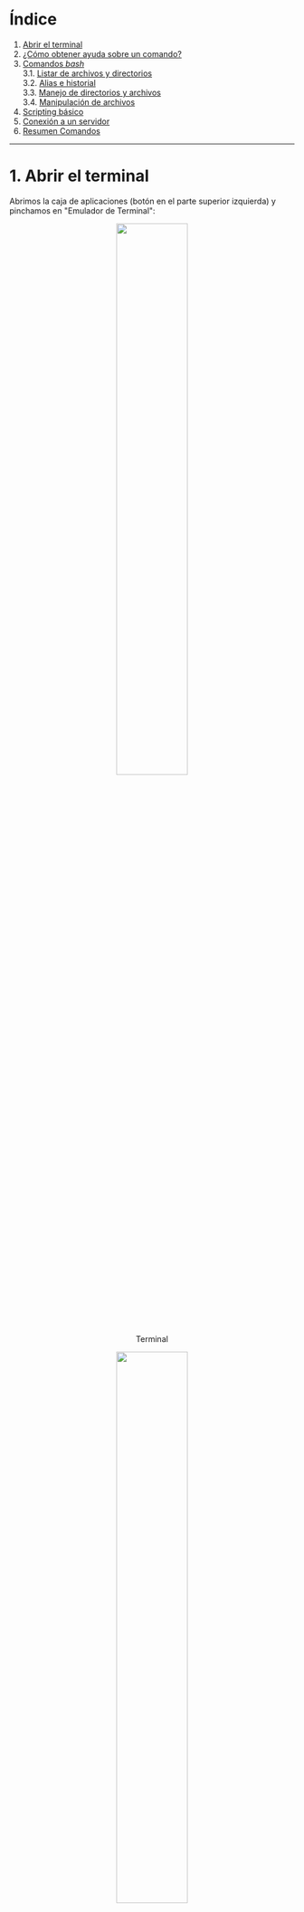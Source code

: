 # Índice <a name="indice"></a>

1. [Abrir el terminal](#terminal)
2. [¿Cómo obtener ayuda sobre un comando?](#ayuda)  
3. [Comandos _bash_](#comandos)  
	3.1. [Listar de archivos y directorios](#archivos)  
	3.2. [Alias e historial](#alias)  
	3.3. [Manejo de directorios y archivos](#directorios)  
	3.4. [Manipulación de archivos](#ficheros)  
4. [Scripting básico](#scripts)
5. [Conexión a un servidor](#server)
6. [Resumen Comandos](#resumen)
<!--7. [Tarea](#tarea) -->

<!--
Cosas pendientes que sería interesante ver
wget / curl
scp
ftp/sftp
-->

***

# 1. Abrir el terminal <a name="terminal"></a> 

Abrimos la caja de aplicaciones (botón en el parte superior izquierda) y pinchamos en "Emulador de Terminal":  
<p align="center" width="100%">
	<img width="50%" src="./images/desktop.png">
</p>

<p align="center">Terminal</p>
<p align="center" width="100%">
	<img width="50%" src="./images/terminal.png">
</p>

# 2. ¿Cómo obtener ayuda sobre un comando?  <a name="ayuda"></a>  

> Ir al [Índice](#indice)

Para obtener ayuda sobre el uso de cualquier comando de _bash_ (_shell_ más habitual en GNU/Linux) podemos recurrir al [manual oficial de _bash_](https://www.gnu.org/software/bash/manual/bash.html), pero también podemos obtener ayuda directamente en el terminal usando el siguiente comando:  

```bash
# Quiero saber qué opciones tiene el comando "ls"
man ls
```

<p align="center" width="100%">
	<img width="50%" src="./images/man_ls.png">
</p>


También podemos probar lo siguiente:
```bash
ls --help
```

> [!NOTE]  
> Algunos comandos en lugar de _--help_ usan sólo _-h_.  

Si usamos el segundo comando nos muestra en el terminal (salida estándar o _stdout_) todo el texto de la ayuda completo y tendremos que ir subiendo para buscar la información que buscamos. Sin embargo, con _mam ls_ la ayuda se muestra poco a poco de modo que pulsado las flechas del teclado (o también la barra espaciadora) podremos ir avanzando en el texto de la ayuda. Para salir debemos pulsar "q" o _ctrl+c_ (cancelar un proceso). 

Otra opción sería usar el comando _whatis_ que nos devuelve una muy breve reseña de en qué consiste el comando:

```bash
whatis ls
# Salida: ls (1) - list directory contents
```

Una herramienta muy útil online es [explainshell.com](https://explainshell.com/) donde podemos poner el comando completo que no entendemos (con sus parámetros/opciones) y nos explicada cada parte de éste de una manera bastante visual:  

<p align="center" width="100%">
	<img width="100%" src="./images/explainshell.png">
</p>

Finalmente, todo buen "Bioinformático" copia y pega el comando (o el mensaje de error de algún comando) en _google_ para encontrar la solución navegando por las distintas páginas. Pero más recientemente, las herramientas de inteligencia artificial (ChatGPT, Gemini, Copilot, etc.) nos permiten obtener la misma ayuda sin necesidad de navegar por varias páginas hasta encontrar la solución (pero hay que tener unos conocimientos mínimos para entender si lo que nos está diciendo es correcto o no).  

<p align="center" width="100%">
	<img width="75%" src="./images/gemini.png">
</p>

# 3. Comandos _bash_ <a name="comandos"><a/>  

[Índice](#indice)

La mayoría de las distribuciones de GNU/Linux utilizan _bash_ como _shell_ pero existen muchas otras como _tsch_, _zsh_, _sh_, _ksh_, etc. En Mac, desde que utilizan sus propios procesadores (M1, M2, etc.) utilizan por defecto _zsh_, que se puede cambiar por _bash_, aunque la mayoría de los comandos son iguales en todas las _shell_. 


## 3.1. Listar de archivos y carpetas <a name="archivos"><a/>  

> Ir al [Índice](#indice)

### _ls_ (_list_)

Este comando permite ver/listar los archivos/ficheros y las carpetas/directorios que hay en la ubicación actual:  

```bash
ls
```
<p align="center" width="100%">
	<img width="75%" src="./images/ls.png">
</p>

En la mayoría de las _shells_ actualmente los archivos y directorias se colorean de manera diferente (también los enlaces simbólicos o accessos directos, ver más abajo para saber qué son).  

Pero si no es así y queremos ver los archivos y carpetas coloreados diferencialmente debemos usar la siguiente opción:  

```bash
ls --color=auto

# En Mac sería: ls -G
```

Si queremos obtener más información de los archivos y directorios podemos utilizar la opción _-l_ que además nos proporciona un formato tipo tabla más fácil de visualizar:  

```bash
ls -l
```
<p align="center" width="100%">
	<img width="75%" src="./images/ls2.png">
</p>


El espacio que ocupan los archivos por defecto se nos indica en bytes, pero si queremos que se indique de una manera más comprensible podemos añadir la opción _-h_:

```bash
ls -l -h 

# También podemos juntar las opciones

ls -lh
```
<p align="center" width="100%">
	<img width="75%" src="./images/ls3.png">
</p>

Si queremos ordenar los archivos por su fecha de modificación (más reciente a más antiguo) podemos utilizar la opción _-t_:

```bash
ls -lht
```

<p align="center" width="100%">
	<img width="75%" src="./images/ls4.png">
</p>

Si queremos que el orden sea el inverso (más antiguo a más reciente) añadimos la opción _-r_:

```bash
ls -lhtr
```

<p align="center" width="100%">
	<img width="75%" src="./images/ls5.png">
</p>

Lo que nos muestra el comando _ls_ con las opciones que hemos visto hasta ahora son solo los archivos y directorios visibles, sin embargo, hay muchos otros archivos o directorios ocultos, cuyo nombre empieza por "." que generalmente no vemos, y que conviene no tocar si no tenemos mucha experiencia con GNU/Linux. Para ver los archivos y directorios ocultos usaremos la opción _-a_:

```bash
ls -lha
```

<p align="center" width="100%">
	<img width="75%" src="./images/ls6.png">
</p>

<a name="dir_especiales"><a/>
Aquí quiero que veamos dos directorios especiales que existen dentro de todos los directorios:

- Directorio ".": hace referencia al propio directorio en el que nos encontramos.  
- Directorio "..": hace referencia al directorio superior (_parent_) que nos permitirá cambiar a este.  

La utilidad de estos dos directorios especiales los veremos en el siguiente apartado.  

Otro archivo oculto interesante es _.profile_ o _.bashrc_ donde, cuando tiene más experiencia, puedes incluir instrucciones que se ejecutarán al arrastar el terminal.  

> Si queremos crear un fichero oculto por la razón que sea, simplemente tenemos que cambiarle el nombre para que empiece por ".".  

## 3.2 Alias e historial <a name="alias"><a/>  

> Ir al [Índice](#indice)

En el caso del comando _ls_, que es un comando muy utilizado, si queremos usar varias de las opciones que hemos visto, puede ser un poco tedioso escribirlo todas las veces (_ls -lh --color=auto_). Afortunadamente, en casi todos los sistemas basado en Linux tenemos la opción de pulsar la flecha hacia arriba para ver los comandos que hemos escrito anteriormente (con posibilidad de editarlos si había algún error). Esto es lo que se conoce como historial, que también podemos verlo escribiendo _history_. 

```bash
history
```

<p align="center" width="100%">
	<img width="50%" src="./images/history.png">
</p>

Podemos copiar comandos del historial para volver a usarlos. 

> [!IMPORTANT]
> Para copiar y pegar en el terminal no se usa _**ctrl+c**_ y _**ctrl+v**_ (principalmente porque _**ctrl+c**_ está reservado para cancelar algún comando en ejecución). Podemos usar el botón derecho del ratón y darle a copiar/pegar en el menú que aparece o podemos usar _**ctrl+shift+c**_ para copiar y _**ctrl+shift+v**_ para pegar (si lo que copiamos y pegamos tienes varias líneas aparecerá una ventana que nos preguntará si estamos seguros).  

Además del historial, podemos crear un _alias_ (es como una especie de acceso directo o atajo). Tendremos que decidir un nombre para nuestro comando abreviado (por ejemplo, yo voy a usar la letra "l":

```bash
alias l='ls -lh --color=auto'
```

> [!IMPORTANT]
> Hay que tener cuidado al elegir el nombre de los alias para evitar usar algún termino que ya exista para otro comando.  

De este modo cada vez que yo ejecute _l_ en realidad estaré ejecutando _ls -lh --color=auto_. Sin embargo, cuando cerremos el terminal y lo volvamos a abrir el alias habrá desaparecido. Para hacerlo permanente habrá que meter esta instrucción en el fichero _.bashrc_ (en otras _shells_ este fichero puede llamarse de manera diferente: _.tcshrc_, _.zhrc_, etc.). Estos ficheros se denominan _ficheros de iniciación_ y contienen instrucciones esenciales para el funcinamiento de la _shell_ como la localización de los comandos, librerías y binarios que estamos ejecutando. Estos ficheros son leidos cuando iniciamos una sesión en el terminal.  

Para añadir una insctrucción en _.bashrc_ vamos a utilizar un editor de texto que viene integrado en el terminal: _nano_.  

```bash
nano .bashrc
```
<p align="center" width="100%">
	<img width="75%" src="./images/nano1.png">
</p>

Este fichero contiene muchas instrucciones que no vamos a tocar. Simplemente iremos al final del fichero, usando las fechas del teclado, y añadiremos al final el alias que queremos usar:  

<p align="center" width="100%">
	<img width="75%" src="./images/nano2.png">
</p>

Para salir/guardar los cambios pulsamos _**ctrl+x**_, nos preguntará si queremos guardar los cambios, pulsaremos "y" y luego nos pedirá confirmar el nombre del fichero pulsando "enter".  

Entonces habremos salido del editor, pero aún no se habrán actualizado los cambios que hemos introducido en el fichero. Para actualizarlo podemos hacer un _source .bashrc_, que básicamente lee el fichero y ejecuta los comando que hay en él o bien cerramos el terminal y lo volvemos a abrir, ya que estos ficheros se leen/ejecutan al arrascar el terminal. Ahora ya tenemos el alias disponible y no tendremos que volver a escribir todo el comando de nuevo. Obviamente podemos tener todos los alias que queramos, por ejemplo, otro alias interesante sería _alias ll='ls -lhtra --color=auto'_ que nos permite ver todos los ficheros, incluidos los ocultos ordenados por fecha de manera inversa. Esto es útil para ver los ficheros/directorios nuevos que se hayan creado como parte de un programa/comando que estemos ejecutando.  

## 3.3. Manejo de directorios y archivos <a name="directorios"><a/>  

> Ir al [Índice](#indice)

Antes de empezar a aprender los comandos necesarios para movernos y manejar directorios es necesario que conozcamos la estructura de directorios de Linux. 

Los sistemas GNU/Linux tienen un patrón bastante estricto y específico al respecto de la organización jerárquica de los directorios, definido por _Filesystem Hierarquy Standard_ (_FHS_), para evitar problemas de compatibilidad entre distribuciones y conseguir un sistema operativo sólido.  

La base de esta jerarquía es el directorio raíz (_root_), que se representa con el signo «/», y contiene al resto de directorios/archivos. 

<p align="center" width="100%">
	<img width="100%" src="./images/tree.jpg">
</p>

Dentro del directorio raíz («/») encontramos varios directorios que posee funciones específicas para el sistema operativo. Los principales se describen en la siguiente tabla:


| Directorio  | Descripción                                                                                                                         |
|-------------|-------------------------------------------------------------------------------------------------------------------------------------|
| /bin        | aplicaciones binarias importantes                                                                                                   |
| /boot       | Ficheros de configuración del arranque, núcleos y otros ficheros necesarios para el arranque (boot) del equipo.                     |
| /dev        | los ficheros de dispositivo                                                                                                         |
| /etc        | ficheros de configuración, scripts de arranque, etc.                                                                                |
| /home       | directorios personales (home) para los diferentes usuarios.                                                                         |
| /lib        | librerías del sistema (libraries)                                                                                                   |
| /media      | particiones montadas (cargadas) automáticamente en el disco duro y medios (media) extraíbles como CDs, cámaras digitales, etc.      |
| /mnt        | sistemas de archivos montados manualmente en el disco duro.                                                                         |
| /opt        | proporciona una ubicación donde instalar aplicaciones opcionales (de terceros)                                                      |
| /proc       | directorio dinámico especial que mantiene información sobre el estado del sistema, incluyendo los procesos actualmente en ejecución |
| /root       | directorio personal del usuario root (superusuario); también llamado "barra-root".                                                  |
| /sbin       | binarios importantes del sistema                                                                                                    |
| /sys        | archivos del sistema (system)                                                                                                       |
| /tmp        | temporary files                                                                                                                     |
| /usr        | aplicaciones y archivos a los que puede acceder la mayoría de los usuarios                                                          |
| /var        | archivos variables como archivos de registros y bases de datos                                                                      |  

Para más detalles ver: [Linux Fundation](https://www.linuxfoundation.org/blog/blog/classic-sysadmin-the-linux-filesystem-explained), [Ayuda Linux](https://ayudalinux.com/estructura-sistema-archivos/) y [Ayuda Ubuntu](https://help.ubuntu.com/kubuntu/desktopguide/es/directories-file-systems.html).  

En este punto no es muy importante conocer los detalles de cada uno de estos directorios, ya que para hacer modificaciones en estos se requieren conocimientos más avanzados. 

El único directorio en el que nosotros vamos a trabajar en _home_, que contiene los archivos/directorios de cada uno de los usuarios (un mismo equipo con Linux puede tener más de un usuario definido, igual que en otros sistemas operativos). Cuando arrancamos el terminal o el visor de archivos generalmente nos llevará a la carpeta de nuestro usuario dentro de la carpeta _home_, por ejemplo, _/home/usuario/_. Para saber el directorio en el que nos encontramos podemos utilizar el comando _pwd_:

```bash
pwd

# Salida: /home/usuario
```

### Moverse entre directorios

Para cambiar de directorio utilizaremos el comando _cd_ (_change directory_). Por ejemplo, si queremos acceder a la carpeta _Descargas_ dentro de nuestra carpeta de usuario podemos escribir:

```bash
cd Descargas
```

Tras ello podemos comprobar con _pwd_ que ahora estamos en la carpeta _/home/usuario/Descargas/_.  

¿Qué ocurre si en lugar de _Descargas_ nos equivocamos y escribimos el nombre mal por error?  

```bash
cd descargas

# Salida: bash: cd: descargas: No existe el archivo o el directorio
```
> [!IMPORTANT]
> Efectivamente, Linux distingue entre mayúsculas y minúsculas, y por lo tanto, la carpeta _descargas_ no existe, y así nos lo indica el comando cuando lo ejecutamos.  

Para evitar este tipo de errores al escribir podemos hacer uso del tabulador (tecla TAB). Simplemente escribiendo las primeras letras del nombre de un archivo o directorio el terminal completará el nombre si sólo hay una opción, si hubiera más, pulsando TAB dos veces, te mostrará los nombre disponibles en el directorio actual. En el segundo caso podemos añadir alguna letra más del nombre y pulsar TAB para que se complete el nombre. Esto se conoce como _autocompletado_, y es muy útil para evitar errores.  

Bien, ahora que estamos en _/home/usuario/Descargas/_, ¿cómo vuelvo hacia atrás, a la carpeta anterior?  
Para ello usaremos uno de los 2 directorios especiales que hay dentro de cada directorio que vimos antes (ver [aquí](#dir_especiales)). En este caso usaremos el directorio ".." que hace referencia al directorio superior (_parent_), el que esta justo encima en la jerarquía:

```bash
cd ..
```

Ahora, si usamos _pwd_, podremos comprobar que hemos vuelto a _/home/usuario/_, y por lo tanto, hemos salido de la carpeta _Descargas_. 

Si queremos movernes varios niveles al mismo tiempo podemos encaderar la ruta a la que queremos entrar, Por ejemplo:

```bash
cd snap/firefox/common/
```

Y para ir hacia atrás varios directorios basta con encaderar ".." así:

```bash
cd ../../..
```

De este modo hemos ido 3 directorios hacia abajo en el jerarquía, hasta llegar a _/home/usuario/snap/firefox/common/_ y luego hemos subido 3 directorio para volver a _/home/usuario/_. 

Si ejecutamos el comando _cd_ sin ningún argumento (en este caso una ruta de un directorio) nos llegará a la carpeta _/home/usuario/_, que generalmente se refiero como _home_. También es posible hacer lo mismo con el caracter especial «~» (virgulilla, alt+4):

```bash
cd ~

# o podríamos usar este comodín en una ruta de directorios si no estamos en home

cd ~/snap/firefox/common/

# Esto es lo mismo que 
cd /home/usuario/snap/firefox/common/

# ~ = /home/usuario/

```

La otra carpeta especial que vimos anteriormente (".") hace referencia al directorio en el que estamos, es como decirle a la _shell_ que estamos aquí. Por lo tanto, podemos especificar un poco más al cambiar de directorio, borrar un directorio o un fichero, etc., añadiendo este punto en las instrucciones:

```bash
# Ejemplos- 
cd ./bia
rm -r ./bia
rm ./mi_fichero.txt
```
Esto no parece muy útil ahora mismo (a la par que inecesario), pero lo será necesario más adelante.

Por otro lado, si en lugar de movernos con _cd_, lo único que queremos es ver que hay en una carpeta podemos usar el comando _ls_ con la ruta que queremos explorar:

```bash
ls -lh snap/firefox/
# o
ls -lh ./snap/firefox/
# o
ls -lh ~/snap/firefox/
# o
ls -lh /home/usuario/snap/firefox/

# Todas son equivalentes
```
De esta manera veremos el contenido de la carpeta sin movernos de donde estamos.  

### Crear y borrar archivos y carpetas

Ahora vamos a crear un directorio con el comando _mkdir_ (_make directory_):

```bash
# vamos a home
cd
#
mkdir bia
```

Para eliminarlo usaremos el comando _rmdir_ (_remove directory_):
```bash
rmdir bia
```

> [!NOTE]
> _rmdir_ sólo sirve para eliminar directorios que estén vacíos.  

Vamos ahora a crear el directorio de nuevo, nos meteremos en este, y vamos a crear un fichero en su interior con el comando _touch_ (crea un fichero vacío con el nombre especificado) y un subdirectorio:

```bash
mkdir bia
cd bia
touch mi_fichero.txt
mkdir sub_bia
cd ..
```
> [!NOTE]
> Es recomendable no usar espacios, tildes o caracteres especiales (¿?!$.., salvo "-" o "\_") en los nombres de archivos o directorios en Linux. 

Si ahora intentamos borrar el directorio con _rmdir_ nos a dará el siguiente error:

`rmdir: fallo al borrar 'bia': El directorio no está vacío`

Podemos entrar en el directorio _bia_ y borrar el archivo _mi_fichero.txt_ con el comando _rm_ (_remove_) y el subdirectorio _sub_bia_ con _rmdir_ (que está vacío)...

```bash
cd bia
rm mi_fichero.txt
rmdir sub_bia
cd ..
```

O, podemos hacer uso de la _-r_ del comando _rm_ que elimina el contenido de un directorio de manera recursiva, es decir, entra en el directorio y todos los subdirectorio y elimina todas los archivos y directorios que encuentre.  

```bash
rm -r bia
```

> [!WARNING]
> Lo que se borra en el terminal (a través de la _shell_) se elimina definitivamente, no va a ninguna papelera de reciclaje de la que podemos recuperar lo archivos o directorios. Por lo tanto, hay que estar muy seguro cuando se borra algo. Para evitar errores podemos usar la opción _-i_ de _rm_ para que nos pregunte antes de borrar si estamos seguros (_rm -i mi_fichero.txt_). Podríamos incluir un alias en _.bashrc_ como ya hicimos antes para que siempre nos pregunta y evitar problemas (_alias rm='rm -i'_).  


### Mover/renombrar y copiar archivos y directorios

Antes de empezar necesitamos crear algunos archivos y directorios:

```bash
cd
mkdir bia
cd bia
mkdir sub_bia
mkdir sub_bia_2
touch mi_fichero.txt
touch ./sub_bia_2/mi_fichero_2.txt
cd ~/bia
```

Podemos usar el comando _tree_ para ver la estructura del directorio que hemos creado:
```bash
tree .

# Salida:
# .
#├── mi_fichero.txt
#├── sub_bia
#└── sub_bia_2
#    └── mi_fichero_2.txt
```

Ahora vamos a hacer algunos movimientos. 

Vamos a mover _mi_fichero.txt_ a la carpeta _sub_bia_. Para ello usaremos el comando _mv_ (_move_):
```bash
mv mi_fichero.txt sub_bia

# mv ./mi_fichero.txt ./sub_bia
# También podemos añadir una barra (slash) al final de sub_bia para especificar que es un directorio
# mv ./mi_fichero.txt ./sub_bia/

tree .
# .
# ├── sub_bia
# │   └── mi_fichero.txt
# └── sub_bia_2
#     └── mi_fichero_2.txt
```

Para mover directorios se hace exáctamente igual. Vamos a mover _sub_bia_ dentro de _sub_bia_2_:

```bash
mv sub_bia sub_bia_2
# mv ./sub_bia ./sub_bia_2
# mv ./sub_bia/ ./sub_bia_2/
tree .
# .
# └── sub_bia_2
#     ├── mi_fichero_2.txt
#     └── sub_bia
#         └── mi_fichero.txt
```

Básicamente el comando _mv_ toma 2 argumentos (o más, ver más abajo); lo que queremos mover y dónde queremos moverlo.  

¿Cómo muevo la carpeta _sub_bia_ fuera de _sub_bia_2_ donde estaba antes? Hay varias opciones:

```bash
# Escribiendo las rutas completas (o rutas absolutas)
mv /home/usuario/bia/sub_bia_2/sub_bia/ /home/usuario/bia/

# Usando la carpeta especial "." (desde /home/usuario/bia/, es decir, le decimos que mueva la carpeta a "aquí")
mv sub_bia_2/sub_bia .
# mv ./sub_bia_2/sub_bia .
# mv ./sub_bia_2/sub_bia/ .

# Usando la carpeta especial ".." (desde /home/usuario/bia/sub_bia_2/, es decir, le decimos que mueva la carpeta a la carpeta superior o parent)
cd sub_bia_2
mv sub_bia ..
# mv ./sub_bia ..
# mv ./sub_bia/ ..
```
Con ficheros, en lugar de directorios el comando _mv_ funciona exáctamente igual. También podemos mover más de una cosa a la vez. Para ello, le vamos a indicar varias cosas que queremos mover y por último el destino. Es decir, en este caso, el comando tomará más argumentos, siendo el último el destino. Vamos a mover los ficheros _mi_fichero.txt_ (dentro de _sub_bia_) y _mi_fichero_2.txt_ (dentro de _sub_bia_2_) a la carpeta superior (_bia_):

```bash
cd /home/usuario/bia
mv sub_bia/mi_fichero.txt sub_bia_2/mi_fichero_2.txt .
# mv /home/usuario/bia/sub_bia/mi_fichero.txt /home/usuario/bia/sub_bia_2/mi_fichero_2.txt /home/usuario/bia
tree .
#.
#├── mi_fichero_2.txt
#├── mi_fichero.txt
#├── sub_bia
#└── sub_bia_2
```

¿Cómo cambiamos el nombre a un archivo/directorio? 

Usando el comando _mv_, pero en lugar de ponerle un destino distinto al actual le indicamos el nuevo nombre que queremos darle. Obviamente este nuevo nombre debe ser único, que no exista un archivo o directorio con ese nombre, porque en el caso de existir lo que estamos haciendo en mover el archivo/directorio o en el peor de los casos estaremos sobre-escribiendo un archivo que ya existe. Vamos a renombrar _mi_fichero.txt_ a _mi_archivo.txt_:

```bash
mv mi_fichero.txt mi_archivo.txt
tree .
#.
#├── mi_fichero_2.txt
#├── mi_archivo.txt
#├── sub_bia
#└── sub_bia_2
```

Ahora vamos a renombrar el directorio _sub_bia_:

```bash
mv sub_bia sub_bia_1
tree .
#.
#├── mi_fichero_2.txt
#├── mi_archivo.txt
#├── sub_bia_1
#└── sub_bia_2
```

Las operaciones de renombrado y movimiento se pueden combinar, es decir, podemos mover y renombrar un fichero/directorio a la vez:

```bash
mv mi_fichero_2.txt ./sub_bia_2/mi_archivo_2.txt

tree .
#.
#├── mi_archivo.txt
#├── sub_bia_1
#└── sub_bia_2
#    └── mi_archivo_2.txt
```

Tomamos _mi_fichero_2.txt_ y le damos un nuevo destino en _sub_bia_2_ con un nuevo nombre _mi_archivo_2.txt_.  

Para copiar archivos o carpetas usaremos el comando _cp_ (_copy_) de manera muy similar a cómo hemos usado el comando _mv_. En general a _cp_ debemos pasarle 2 argumentos, aquello que queremos copias (archivos or directorios) y dónde queremos copiarlos.  

Por ejemplo, vamos a copiar el fichero _mi_archivo.txt_ al interior de la carpeta _sub_bia_1_:

```bash
cp mi_archivo.txt sub_bia_1

tree .
#.
#├── mi_archivo.txt
#├── sub_bia_1
#    └── mi_archivo.txt
#└── sub_bia_2
#    └── mi_archivo_2.txt
```

¿Cómo hago una copia del fichero _mi_archivo.txt_ en el mismo directorio? Obviamente no podrá llamarse igual, porque entonces no estaremos haciendo una copia. Entonces, en lugar de darle un destino como segundo argumento, tendremos que darle un nuevo nombre (que no ha de existir en el directorio):

```bash
cp mi_archivo.txt mi_archivo_3.txt

tree .
#.
#├── mi_archivo_3.txt
#├── mi_archivo.txt
#├── sub_bia_1
#    └── mi_archivo.txt
#└── sub_bia_2
#    └── mi_archivo_2.txt
```

¿Cómo copiamos directorios? Usamos la misma estrategia, pero debemos añadir al comando _cp_ la opción _-r_ (_recursive_), que copiará el directorio y todo su contenido:

```bash
cp -r sub_bia_1 sub_bia_2

tree .
#.
#├── mi_archivo_3.txt
#├── mi_archivo.txt
#├── sub_bia_1
#│    └── mi_archivo.txt
#└── sub_bia_2
#    ├── mi_archivo_2.txt
#    └── sub_bia_1
#        └── mi_archivo.txt
```

Con el comando _cp_ podemos copiar y renombrar al mismo tiempo, parecido a como hicimos con _mv_, además del destino en el que queremos copiar el archivo/directorio, debemos incluir el nuevo nombre:

```bash
cp -r sub_bia_1 sub_bia_2/sub_bia_3

tree .
#.
#├── mi_archivo_3.txt
#├── mi_archivo.txt
#├── sub_bia_1
#│    └── mi_archivo.txt
#└── sub_bia_2
#    ├── mi_archivo_2.txt
#    └── sub_bia_1
#        └── mi_archivo.txt
#    └── sub_bia_3
#        └── mi_archivo.txt
```

Como en _mv_ podemos procesar, en el caso de _cp_ copiar, varios archivos/directorios al mismo tiempo, incluyendo siempre el destino como último argumento del comando:


```bash
cp mi_archivo.txt mi_archivo_3.txt sub_bia_2

tree .
#.
#├── mi_archivo_3.txt
#├── mi_archivo.txt
#├── sub_bia_1
#│    └── mi_archivo.txt
#└── sub_bia_2
#    ├── mi_archivo_2.txt
#    ├── mi_archivo_3.txt
#    ├── mi_archivo.txt
#    └── sub_bia_1
#        └── mi_archivo.txt
#    └── sub_bia_3
#        └── mi_archivo.txt
```

### Wildcards

Si quisieramos mover o copiar muchos archivos/directorios ponerlos todos como argumentos puede ser bastante tedioso. Imaginad que queremos mover 20 archivos, tendríamos que poner 20 argumentos en el comando y luego el destino. Para hacer esto más sencillo tenemos lo que se conoce como _wildcards_, que podríamos traducir como comodines. Vamos a ver los 2 más importantes: «\*» y «?» (para más info ver [aquí](https://rsg-ecuador.github.io/unix.bioinfo.rsgecuador/content/Curso_basico/03_Manejo_terminal/5_wildcards.html)). 

El comodín «?» sirve para sustituir un único caracter por cualquier cosa. Por ejemplo, si quieramos mover los archivos _mi_archivo_2.txt_ y _mi_archivo_3.txt_ dentro de la carpeta _sub_bia_2_ lo podríamos hacer así:

```bash
cd sub_bia_2
mv mi_archivo_?.txt sub_bia_1
cd ..

tree .
#.
#├── mi_archivo_3.txt
#├── mi_archivo.txt
#├── sub_bia_1
#│    └── mi_archivo.txt
#└── sub_bia_2
#    ├── mi_archivo.txt
#    ├── sub_bia_1
#    │    ├── mi_archivo_2.txt
#    │    ├── mi_archivo_3.txt
#    │    └── mi_archivo.txt
#    └── sub_bia_3
#        └── mi_archivo.txt
```

En este ejemplo, los nombres sólo se diferencia en un caracter, podemos añadir tantos «?» como sean necesario (ex: _mi_archivo??.txt_ permitiría copiar todos los fichero tipo _mi_archivo_01.txt_, _mi_archivo_02.txt_, _mi_archivo_xx.txt_, etc., siempre son 2 caracteres en la zona de los 2 comodines).  


El segundo comodín, «\*», permite sustituir cualquier caracter y cualquier número de caracteres, lo que lo hace más potente que el primero. Vamos a crear una nueva carpeta y vamos a copiar todos los archivos acabados en _.txt_ de la carpeta _sub_bia_2/sub_bia_1_:

```bash
mkdir sub_bia_4
cp ./sub_bia_2/sub_bia_1/*.txt sub_bia_4

tree .

#.
#├── mi_archivo_3.txt
#├── mi_archivo.txt
#├── sub_bia_1
#│    └── mi_archivo.txt
#├── sub_bia_2
#│    ├── mi_archivo.txt
#│    ├── sub_bia_1
#│    │    ├── mi_archivo_2.txt
#│    │    ├── mi_archivo_3.txt
#│    │    └── mi_archivo.txt
#│    └── sub_bia_3
#│        └── mi_archivo.txt
#└── sub_bia_4
#    ├── mi_archivo_2.txt
#    ├── mi_archivo_3.txt
#    └── mi_archivo.txt
```

También podemos usar los comodines (_wildcards_) para eliminar varios archivos/directorios al mismo tiempo:

```bash
rm ./sub_bia_4/*.txt

tree .

#.
#├── mi_archivo_3.txt
#├── mi_archivo.txt
#├── sub_bia_1
#│    └── mi_archivo.txt
#├── sub_bia_2
#│    ├── mi_archivo.txt
#│    ├── sub_bia_1
#│    │    ├── mi_archivo_2.txt
#│    │    ├── mi_archivo_3.txt
#│    │    └── mi_archivo.txt
#│    └── sub_bia_3
#│        └── mi_archivo.txt
#└── sub_bia_4
```

### Enlaces simbólicos (_symbolic links_)

Si trabajamos con archivos de secuenciación masiva, a veces, lo archivos son muy grandes (≥1Gb), y dado que contienen los datos fundamentales de nuestro experimento, es mejor no manipularlos directamente, ni trabajar en el directorio en el que los tenemos, para evitar borrados accidentales. Obviamente podríamos crear una copia de los archivos, pero eso podría suponer problemas de almacenamiento en el disco duro, que podría llenarse e impedir realizar cualquier análisis for falta de espacio. Para solucionar esto (y otros problemas similares en otras áreas) existe lo que se conoce como **Enlaces simbólicos**. Son similares a los _accesos directos_ en otros sistemas operativos como Windows. Básicamente crearemos un enlace, no una copia, del archivo en otro lugar para poder trabajar con lo archivos. Si accidentalmente barrásemos este enlace simbólico, no pasaría nada, porque el archivo original estaría protegido en otro lugar. Para crear los enlaces simbólicos usaremos el comando _ls_. Vamos crear algunos directorios y archivos para el ejemplo:

```bash
cd
mkdir datos
cd datos
touch secuencias_super_importantes.fastq
cd ..
```

Ahora tenemos nuestros datos, que hemos obtenido con esfuerzo y probablemente con un coste elevado, y no queremos perderlos. Para trabajar con los datos haremos un enlace simbólico al archivo en otro directorio separado:

```bash
cd
mkdir analisis_datos
cd analisis_datos
ln -s /home/usuario/datos/secuencias_super_importantes.fastq .
```
<p align="center" width="100%">
	<img width="100%" src="./images/link.png">
</p>

Como vemos los enlaces simbólicos se representa con un color diferente (_ls -lh --color=auto_) y nos indica dónde está el fichero original.

Hemos usado la opción _-s_ que significa _soft_, que es el tipo más habitual y para este curso no vamos a necesitar de otros tipos. Si queréis conocer más sobre los enlaces simbólicos podéis leerlo [aquí](https://rm-rf.es/diferencias-entre-soft-symbolic-y-hard-links/). 

También podemos ver que hemos puesto la ruta absoluta (desde la raiz «/»), que es lo más recomendable, aunque en Linux se podrían usar rutas relativas a nuestra posición actual (usando «..») y añadiendo la opción _-r_. Además, podemos nombrar nuestro enlace de una manera diferente al archivo original, dándole un nuevo nombre en el destino:

```bash
ln -sr ../datos/secuencias_super_importantes.fastq ./secuencias.fastq

tree .
#.
#├── secuencias.fastq -> ../datos/secuencias_super_importantes.fastq
#└── secuencias_super_importantes.fastq -> /home/usuario/datos/secuencias_super_importantes.fastq
```

Ahora podemos trabajar con los enlaces simbólicos como si fueran los archivos originales, sin miedo a perder la información, pues si los borramos, solo borramos el enlace, y además no ocupan casi nada en el disco duro, por lo que estamos ahorrando mucho espacio.  

> [!WARNING]
> En Mac, que es Linux, no existe la opción _«-r»_ por lo que hay que utilizar siempre rutas absolutas.  


## 3.4. Manipulación de archivos <a name="ficheros"><a/>  

> Ir al [Índice](#indice)

Lo primero que debemos saber es que hay 2 grandes tipos de archivos que nos conciernen en este punto: 

- **Texto plano**: el contenido del archivo es directemente legible por un humano. Un ejemplo de este tipo de archivos sería los de tipo _txt_, _csv_, _tsv_ y muchos otros que se usan en secuenciación masiva para almacenar las secuencias (_fasta_, _fastq_, _sam_, _vcf_, etc.), que los veremos más adelante.  
- **Binarios**: el contenido del archivo sólo es entendible por un humano si se usa un programa especial para abrirlo. Un ejemplo sería un archivo de Microsotf Word (_docx_), cuyo contenido sólo es legible si usamos un editor de texto, ya sea el propio Microsoft Word u otro compatible (ex_ LibreOffice). También son parcialmente binarios los archivos _pdf_, _png_, _jpeg_, etc. Si trataramos de ver el contenido de estos ficheros con un editor de texto plano sólo veríamos una sucesión de caracteres ininteligibles para nosotros/as, pero perfectamente entendibles por un ordenador.  

Otra cosa importante que mencionar es que las extensiones de los archivos (_.txt_, _.pdf_) sólo sirven para que el sistem operativo sepa con qué programa específico debe abrirlos.  

La mayoría de los archivos que vamos a manejar serán de tipo _texto plano_ y a veces estarán comprimidos para ocupar menos espacio (lo que los convierte en binarios).  

Ya hemos visto antes cómo crear un archivo vacío con el comando _touch_, pero hay otra formas de crear archivos, principalmente redirigiendo la salida estándar (_stdout_) de algún comando.  

Cuando ejecutamos un comando en el terminal, si este genera algún tipo de salida, se muestra en la pantalla del terminal, siendo esta la salida estándar por defecto. Utilizando el operados «>» podemos redirigir lo que se muestra por pantalla a un archivo. Para este ejemplo usaremos el comando _echo_ que muestra por pantalla el texto que le demos (también puede mostrar el contenido de una variable):

```bash
cd
cd bia
echo "Esto es una prueba" > nuevo_archivo.txt
```

Ahora podemos comprobar con _ls_ o _tree_ que hemos creado un nuevo archivo. En este caso, a diferencia de los anteriores en los que usamos el comando _touch_ para crearlos, el nuevo archivo no está vacío, lo que podemos comprobar por el espacio que ocupa:

<p align="center" width="100%">
	<img width="50%" src="./images/echo.png">
</p>

Si quisiéramos añadir algún texto a nuestro archivo de manera rápida podríamos usar también el comando _echo_, pero ahora, en lugar de usar al operador «>», que crearía un nuevo archivo sobre-escribiendo el que ya existe si usamos el mismo nombre, usaremos el operador «>>» que añade el nuevo contenido al archivo existente (si usamos este operador con el nombre de un fichero que no existe, se crear también y se añade el contenido):

```bash
echo "Voy a añadir nueva información" >> nueva_archivo.txt
```

Otra forma de crear, o editar, un archivo desde el terminal es usando diversos editores de texto plano que vienen ya pre-instalador en la _shell_. Los más habituales son _vim_, más antiguo y difícil de manejar pues debes conocer los atajos de teclado para operar, y _nano_ que es más intuitivo. Vamos a ver y editar nuestro archivo con _nano_:

```bash
nano nuevo_archivo.txt

# Añadimos o modificamos lo que queremos
# Para guardar pulsamos ctrl+o
# Para salir pulsamos ctrl+x
```

<p align="center" width="100%">
	<img width="75%" src="./images/nano3.png">
</p>


Como vemos en la parte inferior del editor tenemos una chuleta con los comandos que podemos usar, como guardar, cerrar, cortar y pegar, etc. La tecla _ctrl_ está simbolizada como «^» para ahorrar espacio. 


En lugar de editar un archivo que ya existe podemos crear uno nuevo escribiendo el nombre de un nuevo archivos que no exista:

```bash
nano nuevo_archivo_2.txt
```

Sin embargo, generalmente los archivos que vamos a manejar no son tan simples, por lo que para aprender los comandos más habituales para ver el contenido y analizar el contenido de un fichero de texto plano vamos a utilizar el archivo «countries.csv» (modificado de [aquí](https://simplemaps.com/data/countries)) y que tenéis disponible en la carpeta _/home/usuario/Documentos/_. Para no borrar accidentalmente el archivo vamos a hacernos una copia en una nueva carpeta:

```bash
cd
mkdir countries
cp /home/usuario/Documentos/countries.tsv countries
cd countries


# Alternativamente se puede descargar así
# gdown 13_db20_7_0mrrkg46xmK57SHsx73BP9i
```

Vamos a echar un vistazo al contenido del archivo con el comando _less_, que no muestra el contenido en trozos del tamaño de la ventana del terminal, que podremos ir moviendo con las fechas o con la barra de espacio. 

```bash
less countries
```

Quizás cuesta un poco, pero se puede intuir que estamos ante una tabla, lo que ya se podía intuir por su extensión _tsv_ (_tab separated values_, valores separados por tabuladores). Existe otro tipo de tablas en formato texto plano que sería el _csv_ (_comma separated values_, valores separados por comas), siendo ambos formatos importables en Microsoft Excel (o LibreOffice).  

En la visualización en el terminal a veces las columnas están un poco desfasadas dependiendo el tamaño del texto de cada "celda", por lo que no siempre es fácil verlo. En cualquier caso, estamos ante una tabla de paises con varios datos de cada uno de ellos (moneda usado, población, etc.). En la siguiente tabla podemos ver algo mejor las primers líneas del archivo.  

| country       | currency             | population | density | area     | gdp      | language   | driving_side | continent     | un_member | religion     |
|---------------|----------------------|------------|---------|----------|----------|------------|--------------|---------------|-----------|--------------|
| China         | Chinese Yuan         | 1413142846 | 147.2   |  9596960 | 17963170 | Chinese    | right        | Asia          |    TRUE   | No Religion  |
| India         | Indian Rupee         | 1399179585 | 425.6   |  3287263 |  3465541 | Hindi      | left         | Asia          |    TRUE   | Hinduism     |
| United States | United States Dollar |  339665118 | 34.5    |  9833517 | 25744100 | English    | right        | North America |    TRUE   | Christianity |
| Indonesia     | Rupiah               |  279476346 | 146.7   |  1904569 |  1319100 | Indonesian | left         | Asia          |    TRUE   | Islam        |
| Pakistan      | Pakistani Rupee      |  247653551 | 311.1   |   796095 |   326796 | Urdu       | left         | Asia          |    TRUE   | Islam        |
| Nigeria       | Naira                |  230842743 | 249.9   |   923768 |    15414 | English    | right        | Africa        |    TRUE   | Christianity |
| Brazil        | Brazilian Real       |  218689757 |    25.7 |  8515770 |  1920095 | Portuguese | right        | South America |    TRUE   | Christianity |
| Bangladesh    | Bangladeshi Taka     |  167184465 |  1126.1 |   148460 |   432677 | Bengali    | left         | Asia          |    TRUE   | Islam        |
| Russia        | Russian Ruble        |  141698923 |     8.3 | 17098242 |  2240422 | Russian    | right        | Europe        |    TRUE   | Christianity |

Para salir de la visualización del archivo que estamos haciendo con _less_ debemos pulsar la tecla «q» (_quit_) o _ctrl+c_ (_cancel_). 


Si sólo queremos echar un vistazo al inicio del archivo podemos usara el comando _head_, que por defecto nos muestra las primeras 10 líneas, pero que podemos modificar usando la opción _-n_ para mostrar las primeras n líneas que necesitemos:

```bash
head -n 5 countries.tsv

# country	currency	population	density	area	gdp	language	driving_side	continent	un_member	religion
# China	Chinese Yuan	1413142846	147.2	9596960	17963170	Chinese	right	Asia	TRUE	No Religion
# India	Indian Rupee	1399179585	425.6	3287263	3465541	Hindi	left	Asia	TRUE	Hinduism
# United States	United States Dollar	339665118	34.5	9833517	25744100	English	right	North America	TRUE	Christianity
# Indonesia	Rupiah	279476346	146.7	1904569	1319100	Indonesian	left	Asia	TRUE	Islam
```

_tail_ funciona igual que _head_, pero nos mostrará las n últimas líneas (por defecto 10):

```bash
tail -n 5 countries.tsv

# South Georgia and the South Sandwich Islands	Pound Sterling					English	left	Seven seas (open ocean)	FALSE	
# Heard Island and McDonald Islands				412			left	Seven seas (open ocean)	FALSE	
# Bouvet Island				49			right	Antarctica	FALSE	
# Antarctica				14200000				Antarctica	FALSE	No Religion
#
```

Como vemos, sólo nos muestra 4 líneas con contenido porque hay una última línea en blanco al final del archivo.


Podríamos combinar estos comandos, y otros, usando lo que se conoce como _pipes_, o tuberías, que básicamente permiten pasar la salida de un comando al siguiente. Por ejemplo, imaginamos que queremos copiar la información de India, que está en la tercera línea del fichero. Obviamente podríamos abrirlo con _nano_ y copiar la tercera línea, pero no siempre vamos a poder hacer esto por el tamaño de los archivos, que podrían llegar a no abrirse con _nano_ (o _vim_) o tardarían demasiado. Para hacerlo rápido podemos tomar las 3 primeras líneas con _head_ y luego pasar esas líneas a _tail_ y pedirle que nos devuelva sólo la última. Esto se ejecutaría así:

```bash
head -n 3 countries.tsv | tail -n 1

# India	Indian Rupee	1399179585	425.6	3287263	3465541	Hindi	left	Asia	TRUE	Hinduism
```

Hemos utilizado el operador «|» (_pipe_) para separar los comandos que se escribe pulsando alt+1. Veremos más adelante que podemos combinar muchos comandos usando _pipes_.  

Si quisiéramos guardar el resultado del comando anterior en un archivo se podrían añadir al final el operador «>» y darle el nombre que queramos al nuevo archivo:

```bash
head -n 3 countries.tsv | tail -n 1 > india.txt
```

En este caso no obtenemos ningún resultado por pantalla, ya que hemos redirigido la salida estándar (la pantalla del terminal) a un archivo («>») creando un nuevo archivo con la información. 

Supongamos ahora que queremos ver la información del medio de la tabla, por ejemplo Senegal. Podemos usar _less_ e ir buscando línea a línea hasta encontrar lo que buscamos o podemos usar un comando para hacerlo más rápido. En este caso vamos a utilizar el comando _grep_ que nos permite buscar texto (con o sin comodines, _wildcards_) en el contenido de un archivo. La sintaxis es sencilla, le decimos qué queremos buscar y dónde:

```bash
grep senegal countries.tsv
```

Nada, no nos devuelve nada. ¿Por qué? 

> [!IMPORTANT]
> Por que en Linux "senegal" no es lo mismo que "Senegal", es decir, Linux diferencia mayúsculas de minúsculas (en Windows y Mac esto no es así). 

Entonces podemos repetir la búsqueda con "Senegal" o bien, si no sabemos cómo está escrito en la tabla, podemos usar la opción «-i» de _grep_ que lo hace insensible a las mayúsculas/minúsculas:

```bash
grep -i senegal countries.tsv

# Senegal	West African Cfa Franc	18384660	93.5	196722	27775	French	right	Africa	TRUE	Islam
```

Ahora sí obtenemos el resultado deseado. 

Vale, pero y si no tenemos muy claro como se escribe el nombre de un país. Por ejemplo, en español Zimbabue se escribe así, pero y en inglés o en Shona (el idioma oficial de este país)... Probablemente no sea muy diferente, así que podemos hacer búsquedas con textos parciales, por ejemplo, solo "zi":

```bash
grep -i zi countries.tsv

#Brazil	Brazilian Real	218689757	25.7	8515770	1920095	Portuguese	right	South America	TRUE	Christianity
#Zimbabwe	Zimbabwean ZiG	15418674	39.5	390757	26418	English	left	Africa	TRUE	Christianity
```
Vemos que ha encontrado "zi" en 2 líneas de la tabla: Bra**zi**l y **Zi**mbabwe. 

Supongamos ahora que nos interesa saber qué paises se llaman "United lo que sea". Pero no tengo muy claro si "united" lleva una o 2 "t". Podríamos hacer la siguiente búsqueda:

```bash
grep -i unit* countries.tsv

```

Como vemos en la tabla de debajo con los resultados de la búsqueda anterior, tenemos algunos resultados de paises que su nombre no empieza por "united", si no que _grep_ ha encontrado el patrón _unit*_ en otras partes, mayoritariamente en la moneda usada por el país:

| United States                        | United States Dollar        | 339665118 | 34.5  | 9833517 | 25744100 | English    | right | North America           |  TRUE | Christianity |
|--------------------------------------|-----------------------------|----------:|-------|--------:|---------:|------------|-------|-------------------------|:-----:|--------------|
| United Kingdom                       | British Pound               |  68138484 | 279.7 |  243610 |  3089072 | English    | left  | Europe                  | FALSE | Christianity |
| Ecuador                              | United States Dollar        |  17483326 | 61.7  |  283561 |   115049 | Spanish    | right | South America           |  TRUE | Christianity |
| Tunisia                              | Tunisian Dinar              |  11976182 | 73.2  |  163610 |    46181 | Arabic     | right | Africa                  |  TRUE | Islam        |
| United Arab Emirates                 | United Arab Emirates Dirham |   9973449 | 119.3 |   83600 |   507063 | Arabic     | right | Asia                    |  TRUE | Islam        |
| El Salvador                          | United States Dollar        |   6602370 | 313.8 |   21041 |    32488 | Spanish    | right | North America           |  TRUE | Christianity |
| Panama                               | United States Dollar        |   4404108 | 58.4  |   75420 |    76522 | Spanish    | right | North America           |  TRUE | Christianity |
| Puerto Rico                          | United States Dollar        |   3057311 | 335.8 |    9104 |   113434 | Spanish    | right | North America           | FALSE | Christianity |
| Timor-Leste                          | United States Dollar        |   1476042 | 99.2  |   14874 |     3204 | Portuguese | left  | Asia                    |  TRUE | Christianity |
| Guam                                 | United States Dollar        |    169330 | 311.3 |     544 |          | English    | right | Oceania                 | FALSE | Christianity |
| United States Virgin Islands         | United States Dollar        |    104917 | 54.9  |    1910 |          | English    | left  | North America           | FALSE | Christianity |
| Federated States of Micronesia       | United States Dollar        |    100319 | 142.9 |     702 |      427 | English    | right | Oceania                 |  TRUE | Christianity |
| Marshall Islands                     | United States Dollar        |     80966 | 447.3 |     181 |      279 | English    | right | Oceania                 |  TRUE | Christianity |
| Turks and Caicos Islands             | United States Dollar        |     59367 | 62.6  |     948 |     1138 | English    | left  | North America           | FALSE | Christianity |
| Northern Mariana Islands             | United States Dollar        |     51295 | 110.5 |     464 |          | English    | right | Oceania                 | FALSE | Christianity |
| American Samoa                       | United States Dollar        |     44620 | 199.2 |     224 |      709 | English    | right | Oceania                 | FALSE | Christianity |
| British Virgin Islands               | United States Dollar        |     39369 | 260.7 |     151 |          | English    | left  | North America           | FALSE | Christianity |
| Caribbean Netherlands                | United States Dollar        |     30397 |       |         |      725 | English    | right | North America           | FALSE | Christianity |
| Palau                                | United States Dollar        |     21779 | 47.4  |     459 |      225 | English    | right | Oceania                 |  TRUE | Christianity |
| United States Minor Outlying Islands | United States Dollar        |       300 |   6.1 | 49.26   |          | English    | right | North America           | FALSE | Christianity |
| British Indian Ocean Territory       | United States Dollar        |           |       |      60 |          | English    | right | Seven seas (open ocean) | FALSE | Islam        |
| Réunion                              | Euro                        |           |       |         |          | French     | right | Africa                  | FALSE | Christianity |

Pero eso no es lo que queríamos. ¿Cómo le decimos a _grep_ que busque en el nombre de los paises? Pues sabemos que el nombre del país es lo primero que parece en la tabla, luego, le podemos decir a _grep_ que busque al patrón justo al principio usando el operador «^» al inicio del patrón:

```bash
grep -i ^unit* countries.tsv

# United States	United States Dollar	339665118	34.5	9833517	25744100	English	right	North America	TRUE	Christianity
# United Kingdom	British Pound	68138484	279.7	243610	3089072	English	left	Europe	FALSE	Christianity
# United Arab Emirates	United Arab Emirates Dirham	9973449	119.3	83600	507063	Arabic	right	Asia	TRUE	Islam
# United States Virgin Islands	United States Dollar	104917	54.9	1910		English	left	North America	FALSE	Christianity
# United States Minor Outlying Islands	United States Dollar	300	6.1	49.26		English	right	North America	FALSE	Christianity

```

También podemos usar el operador «$» para buscar patrones que estén justo al final de cada línea. Por ejemplo, cuántos paises tienen como religión el Islam:

```bash
grep -i islam$ countries.tsv
```

¿Cuántos hay? Muchos... ¿Cómo podemo contarlos? ¿Manualmente? 

Usaremos el comando _wc_ (_word count_). Vas a ver primero cuántos paises hay en nuestra base de datos:

```bash
wc countries.tsv

# 255  3173 22161 countries.tsv
```

_wc_ no devulve, en este órden: el número de líneas, el número de palabras y el número de caracteres. 

Entonces tenemos 255 líneas en nuestra tabla, pero hay que restar 1 línea de la cabecera de la tabla, por lo tanto, tenemos 254 paises en la tabla.  

Si sólo estamos interesados en conocer el número de líneas podemos usar la opción «-l», o «-w» para las palabras o «-m» para caracteres. 

Ahora que ya sabemos contar líneas volvemos a la pregunta de cuántos paises tienen el Islam como religión principal. Vamos a pasarse a _wc_ la salida de _grep_ usando _pipes_:

```bash
grep -i islam$ countries.tsv | wc -l 

# 56
```

¿Y si queremos saber cuántos paises no cristianos hay en el mundo? Obviamente podemos contar el número de paises cristinos y luego restar ese número al número total de paises, pero también podemos hacerlo de una vez usando _grep_ y la opción «-v» que en lugar de devolver la líneas en las que encuentra el patrón (en este caso "Christianity") nos devuelve las líneas en las que no encuentra el patrón:

```bash
grep -v Christianity countries.tsv | wc -l 

# 91
```

> [!WARNING]
> A ese número hay que restarle 1, porque en la cabecera del archivo no aparece la palabra "Christianity" así que estará incluida en las que ha devuelto _grep_

Supongamos ahora que quiero guardarme la información de los paises budistas (_Buddhism_) e hinduistas (_Hinduism_) en una nueva tabla. Podríamos usar _grep_ para buscar primero un patrón y guardar en un archivo, luego buscar el otro y "añadir" el contenido:

```bash
grep Buddhism countries.tsv > subtable.tsv
grep Hinduism countries.tsv >> subtable.tsv
```

> [!NOTE]
> En el segundo _grep_ hemos usado el operador «>>» para añadir sobre un fichero que ya existe. 

Podríamos también querer tener la cabecera en esta nueva tabla, así que tendríamos que usar además _head_:

```bash
head -n 1 countries.tsv > subtable.tsv
grep Buddhism countries.tsv >> subtable.tsv
grep Hinduism countries.tsv >> subtable.tsv
```

Sin embargo, los 2 _grep_ podríamos hacerlo de una sóla vez, indicándole 2 patrones que debe buscar y usando la opción «-E»:

```bash
head -n 1 countries.tsv > subtable.tsv
grep -E "Buddhism|Hinduism" countries.tsv >> subtable.tsv
```

> [!IMPORTANT]
> En este caso los patrones se ponen entre comillas («"») para evitar que la _shell_ confunda los operadores que ponemos dentro. En este caso estamo usando el operados «|», que en este contexto significa "OR", y que podría confundirse con un _pipe_. 

Otro comando útil para ver el contenido de lo archivos es _cat_ (_concatenate_, concatenar) que muestra el contenido completo del archivo en la plantalla. Este comando, aunque sirve para ver el contenido, dado que lo muestra por completo es más útil para unir el contenido de varios archivos en uno sólo. 

Supongamos que por alguna razón tenemos dos tablas separadas (budistas y induístas) que hemos conseguido usando _grep_:

```bash
grep Buddhism countries.tsv > budistas.tsv
grep Hinduism countries.tsv > hinduistas.tsv
```

Ahora queremos unirlas. Podemos usar _cat_ para mostrar todo el contenido del primer archivo y redirigir la salida a un nuevo archivo y luego repetirlo con el segundo y añadir el contenido al nuevo archivo. O podemos darle a _cat_ los dos archivos de entrada juntos y redirigir:

```bash
cat budistas.tsv hinduistas.tsv > nueva_tabla.tsv
```

Obviamente podríamos haber metido primero la cabecera en ese nuevo archivo con _head_ como hicimos antes y luego usar _cat_ con el operador «>>» para que añada el resto de la información.  

> [!NOTE]
> Hay un versión de _cat_ que permite ver el contenido de los archivos aunque esté comprimido que se llama _zcat_ (_z_ viene de _zip_). _less_, en las últimas versiones de Linux también es capaz de mostrarte el contenido de ficheros de texto comprimidos. Si tu distribución no permite que _less_ abra los archivos comprimidos siempre podríamos usar _zcat_, que si los abre, y luego pasar la salida a _less_ con un _pipe_ (_zcat archivo.gz | less_) de este modo podemos ver el archivo poco a poco y no todo de golde.  


Vamos a ir un poco más allá. Imaginemos que queremos saber cuántos idiomas se hablan en el mundo (al menos los que tenemos registrados en nuestra base de datos). Esa información está en la columna 7 de nuestra tabla. Para "cortar" esa columna y analizar esa información podemos usar el comando _cut_:

```bash
cut -f 7 countries.tsv 

#language
#Chinese
#Hindi
#English
#Indonesian
#Urdu
#English
#Portuguese
#[..]
```

> [!NOTE]
> Por defecto _cut_ reconoce los tabuladores como separadores de campos (columnas). Si tenemos un _csv_ o un fichero o texto con espacios podemos decirle a _cut_ que use esos separadores con la opción «-d» (-d ',' para comas y -d ' ' para espacios).  

Obtenemos una lista de los idiomas registrados, pero aún no sabemos cuantos distintos hay. Tendríamos que agrupar los que son iguales y luego contar cuántos distintos hay. La mejor forma de hacer esto es ordenando alfabéticamente primero. Para ello usaremos el comando _sort_:

```bash
cut -f 7 countries.tsv | sort


#
#Albanian
#Amharic
#Arabic
#Arabic
#Arabic
#Arabic
#Arabic
#[..]
# Hay algunos espacios en blanco al principio, porque hay varios paises sin idioma registrado
```

Ahora hay que agrupar los que son iguales. Para eso usaremos el comando _uniq_ con la opción «-c», que además de agrupar, cuenta cuántas veces aparece cada término:


```bash
cut -f 7 countries.tsv | sort | uniq -c 

# 9 
#  1 Albanian
#  1 Amharic
# 23 Arabic
#  1 Armenian
#  1 Azerbaijani
#  1 Belarusian
#  1 Bengali
#  1 Bislama
#  1 Bosnian
#  1 Bulgarian
```

Obtenemos una lista con el número de paises en los que se habla cada idioma. Como vemos hay muchos idiomas que se hablan en un único país. Si quisiéramos volver a ordenar nuestra lista para ver los idiomas que se hablan en más paises podríamos volver a utilizar _sort_ (con la opción «-r» para que ordene de mayor a menor):

```bash
cut -f 7 countries.tsv | sort | uniq -c | sort -r

# 73 English
#  26 French
#  23 Arabic
#  21 Spanish
#   9 
#   8 Portuguese
#   4 German
#   4 Dutch
#   4 Chinese
```

El resultado indica que el Inglés es el idioma que se habla en más paises, seguido del Francés, el Árabe y luego el Español. 

Pero que se habla en un número alto de paises no quiere decir que lo habla mucha gente. ¿Cómo podríamos saber el número de personas que habla cada idioma? 

Podríamos usar el comando _gawk_, que en realidad es un lenguaje de programación incorporado dentro de la _shell_. Aunque esto se sale del objetivo de este curso, merece la pena que lo conozcáis porque es muy utilizado durante el análisis de datos. Este comando permite operar con las columnas de la tabla, entre otra cosas. Vamos a utilizar _gawk_ para sumar el número de hablande de un idioma. Para ello, haremos primero un _grep_ para "filtrar" el idioma y esto se los pasaremos a _gawk_ para que haga la suma:

> _gawk_ es la versión GNU de _awk_, que además lo mejora, en especial en el manejo de número.  

```bash
grep -i spanish countries.tsv | gawk -F '\t' '{s+=$3} END {print s}'
# 471.836.522

grep -i english countries.tsv | gawk  -F '\t' '{s+=$3} END {print s}'
# 992.257.518

grep -i chinese countries.tsv | gawk  -F '\t' '{s+=$3} END {print s}'
# 1.444.659.597

grep -i arabic countries.tsv | gawk  -F '\t' '{s+=$3} END {print s}'
# 466.234.823

grep -i french countries.tsv | gawk  -F '\t' '{s+=$3} END {print s}'
# 354.506.779
```

Lo que le estamos diciendo a _gawk_ es que vaya sumando lo que aparece en el campo/columna 3 («$3») y lo guarde en la variable «s». Al acabar le pedimos que "imprima" por pantalla el resultado de la suma. También le hemos tenido que indicar el separador de campos («-F '\t'»), siendo «'\t'» la representación del tabulador. Con _gawk_ se pueden hacer muchas más cosas, pero necesitaríamos muchas horas más para profundizar. Para quienes tengan interés en usar este lenguaje de programación puede ver su [manual](https://www.gnu.org/software/gawk/manual/gawk.html).  


### Compresión y descompresión de archivos y/o directorios

Como mencionamos anteriormente, a veces los archivos que se usan en secuenciación masiva ocupan decenas de gb, por lo que es conveniente comprimirlos, lo que además es muy eficiencia ya que muchos archivos son sólo texto plano que tiene una muy buena ratio de compresión. 

El programa más utilizado históricamente es _tar_, aunque viene de la época en la que los blackups se hacían en cintas magnéticas. Lo que hace es empaquetar un archivo o carpeta en un contenedor que además podemos comprimir. 

Para comprimir con _tar_ un archivo o directorio se haría así:

```bash
tar -czf countries.tar.gz countries.tsv

# -c --> create, crea el contenidos tipo tar
# -z --> comprimir en formato gz, el más extendido, aunque hay otras opciones como bz
# -f --> file, escribir el archivo comprimido en el archivo indicado como primer parámetro
```

El lugar de un único archivo («countries.tsv») podemos darle varios o incluso directorios completos.  

Para descomprimir un fichero creado con _tar_ (generalmente _.tar.gz_) debemos ejecutar el siguiente comando:

```bash
tar -xzf countries.tar.gz

# -x --> extraer
```

Como el fichero que hemos extraído ya existía en la carpeta _tar_ lo ha sobre-escrito. Si queremos evitar esto podemos crear una carpeta y descomprimir los archivos en esa nueva carpeta:

```bash
mkdir tmp
tar -xzf countries.tar.gz -C tmp

# -C --> destino de los archivos al descomprimir
```

Por otro lado, tenemos los comandos _gzip_ y _gunzip_ para comprimir y descomprimir, respectivamente que son los más utilizados:

Para comprimir:

```bash
gzip countries.tsv 
```

El problema es que "destruye" el archivo original (borra el fichero original y sólo deja el comprimido). 

Ahora, para descomprimirlo usamos _gunzip_:

```bash
gunzip countries.tsv.gz
```

De nuevo, el fichero comprimido desaparece y solo tenemos el descomprimido. 

Para evitar esto podemos hacer uso de la opción «-c» en ambos comandos. Comprimimos sin perder el archivo original:

```bash
gzip -c countries.tsv > countries.gz
```

Descomprimir sin perder el fichero original
```bash
gunzip -c countries.gz > countries_2.tsv
```

En este caso le doy un nombre nuevo para no sobre-escribir el archivo existente. 

### Permisos

El Linux la privacidad es muy importante, por lo que en un equipo compartido por varios usuarios/as los archivos y carpetas de cada usuario/a solo pueden ser "leidos" por el usuario que los ha creado. Esto esta regulado por los **permisos** que están divididos en 3 grupos: 

- El propietario, el que creó el archivo/directorio
- El grupo al que pertenece el usuario/a
- El resto de usuarios/as 

<p align="center" width="100%">
	<img width="50%" src="./images/permisos.png">
</p>
Tomada de https://linuxcommand.org/lc3_lts0090.php


En Linux cada usuario/a pertenece a un grupo en máquinas compartidas, como en un servidor, y es posible compartir archivos y directorios entre mienbros del grupo, o incluso con otros/as usuarios/as de a máquina (tercer bloque de permisos)

Cada bloque de permisos está a su vez dividido en 3 partes: lectura/read (r), escribir(write)(w) y ejecutar/execute (x). Es decir, podemos permitir que otros/as usuarios/as del grupo lean mi archivo (r), pero que no pueden modificarlo (w), o cualquier otra combinación posible. 

Cada permiso (rwx) tiene asociado un número: 4 para r, 2 para w y 1 para x. 

De esta manera las sumas de estos 3 número no se pueden confundir con otras, lo que permite cambiar los permisos. Por ejemplo, nuestro archivos "countries.tsv" tiene los siguiente permisos (ls -l): "-rw-rw-r--". El primer guión representa el tipo de archivo (-:archivo normal, d:directorio, l:enlace simbólico). Luego tenemos el primer bloque "rw-", es decir, el usuario/a que lo ha creado tiene permiso de lectura y escritura, pero no de ejecución (lo cual no tendría sentido porque no es un script ni un programa que se pueda ejecutar). El grupo tiene los mismos permisos (rw-) y el resto de usuarios/as solo pueden leerlo (r--). 

Cómo hacemos para que el grupo no pueda escribir en nuestro archivo, y que el resto del mundo no pueda leerlo. Usaremos el comando _chmod_ (_change mode_):

```bash
chmod 640 countries.tsv
```

El primer número es para el usuario/a: 6 es 4+2, es decir, r+w.  
El segundo para el grupo: 4 es simplemente 4, es decir, r.  
El tercero para el resto de usuario/as: 0 es ningún permiso.  

Podemos hacer las combinaciones que queremos para mantener protegidos nuestros archivos/directorios. 

<p align="center" width="100%">
	<img width="50%" src="./images/permisos2.png">
</p>

Otra forma rápida pero indiscriminada es usar las opciones «+r», «+w» o «+x» en _chmod_, pero esto dara los permisos respectivos a todos los usuarios. Si la máquina es sólo vuestra, se podría usar esta forma, pero si estáis usando un cluster de cómputo lo mejor es usar la forma anterior para evitar que alguien pueda modificar vuestros archivos.  

# 4. Scripting básico <a name="scripts"></a>  

Un _script_ es un archivo de texto plano con instrucciones que se van a ejecutar línea a línea en tiempo real. 
Se diferecia de los programas en que estos últimos suelen estar en binario para una mayor velocidad, ya que las instrucciones ya han sido traducidas el lenguaje máquina.  

Los _scripts_ en _bash_ u otros lenguajes interpretados como Perl o Python son muy útiles para el análisis de datos por su facilidad de creación, ya que suelen ser lenguajes sencillos de aprender, y no requieren de ningún tipo de compilación (traducir al lenguaje de la máquina), pues son traducidos en tiempo real por el imtérprete (_bash_, _perl_, _python_, etc.).  

Para crear un _script_ de _bash_ vamos a crear y editar un archivo de texto en el que escribiremos las siguientes instrucciones:

```bash
#!/bin/bash 

# Vamos a la carpeta home y creamos un directorio
cd /home/usuario/
mkdir mi_directorio
cd mi_directorio

# Copiamos la base de datos en nuestro directorio
cp /home/usuario/Documentos/countries.tsv .

# Contamos el número de líneas de la base de datos
echo "Número total de paises"
cat countries.tsv | wc -l 
echo ""

# Contamos cuántos países pertenecean a la ONU (un_member)
echo "Número de paises pertenecientes a la ONU"
grep -i "TRUE" countries.tsv | wc -l
echo ""

# Volvemos a la carpeta home
cd /home/usuario/
```

Podemos copiar el texto anterior y luego crear con _nano_ un archivo _mi_script.sh_ (por convención los script de _bash_ se les añade «.sh» como extensión):

```bash
cd
nano mi_script.sh

# Pegamos el contenido con ctrl+shitf+v o ctrl+u
# Guardamos con ctrl+o y salimos con ctrl+x
```

Pero aún no podemos ejecutar nuestro script, puesto que no tiene permisos de ejecución, así que debemos cambiar los permisos:

```bash
chmod 750 mi_script.sh

# 7 para nosotros (4+2+1=rwx), 5 para el grupo (4+1=r-x) y 0 para el resto (0=---)
```

Ahora podemos ejecutarlo, y esto se puede hacer de 2 formas. 

- Invocando al intérprete:

```bash
bash mi_script.sh
```

- Usando el _shebang_: el _shebang_ en la primera línea que hemos incluido en el script (#!/bin/bash/ que le dice al sistema donde buscar el intérprete. Como lo hemos incluido basta con ejecuar el script así:

```bash
./mi_script.sh
```

Por supuesto, podemos redirigir la salida de este script a un archivo de texto usando el operador «>» si nos interesa guardar la información. 

En este curso no tenemos tiempos para profundizar más en _scripting_ con _bash_, esto es solo una pequeña pincelada de todo lo que se puede hacer. Si alguien tiene interés puede echar un vistazo en este [curso](https://www.freecodecamp.org/espanol/news/tutorial-de-programacion-de-bash-script-de-shell-de-linux-y-linea-de-comandos-para-principiantes/).  

# 5. Conexión a un servidor <a name="server"></a>  

> Ir al [Índice](#indice)

En muchas ocasiones las prestaciones de nuestra máquina personal (o del trabajo) será insuficiente para algunos análisis, por lo que tendremos que recurrir al uso de algún _cluster de computo_ o HPC (_high-performance computing_). Estos no son más que salas repletas de servidores, ordenadores especialmente diseñados para un alto rendimiento. Un ejemplo de este tipo de clusteres lo tenemos aquí en la UAM en el [CCC](https://www.ccc.uam.es/) (Centro de Computación Científica):

<p align="center" width="100%">
	<img width="75%" src="./images/ccc.png">
</p>


La mayoría de estos clusteres tienen algún tipo de coste por su uso, como [AWS](https://aws.amazon.com/) (_Amazon web services_), aunque tienen una versión gratuíta para probar que os podría servir como toma de contacto (os dejaramos un pequeño tutorial de cómo acceder a este servicio gratuíto). Por otro lado, en España tenemos la Red Españalo de Supercomputación o [RES](https://www.res.es/es) a la que se puede acceder de forma gratuíta tras la solicitud de un proyecto.  

También, algunos laboratorio o centros de investigación cuentan con pequeños clusteres o algunos _workstations_ (un equipo intermedio entre un servidor y un ordenador, que con la configuración adecuada pueden utilizarse como servidores).  

En la mayoría de los casos, estos clusteres no funcionan como un ordenador al uso, no podemos acercarnos, darla a encender y ponernos a trabajar con ellos con nuestro teclado y ratón, ya que suelen estar en sitios alejados y muchas veces inaccesibles físicamente (imaginad los servidores de Google, ¿dónde están?). Por lo tanto, debemos conectarnos de manera remota y sólo tendremos acceso al _terminal_ (_command line interface_). 

Para ello haremos uso de la conexión _ssh_ (_secure shell_) que nos permite conectarnos de formar segura, puesta la comunidación está cifrada.  

Pero antes de conectarnos a un servidor debemos conocer su dirección IP (o url que se la ha asignado).  


> [!NOTE]
> Cuando nos conectamos a una página web (por ejemplo a Google) nosotros tecleamos en el navegador "www.google.es" que es la url (_Uniform Resource Locator_). Entonces nuestro navegador se conecta con un servidor DNS (_Domain Name System_) para conocer la dirección IP (_Internet Protocol_) que es el identificar único de la máquina concreta a la que nos queremos conectar, entonces, el navegador se conecta con esa máquina y obtenemos la web de Google como respuesta, que el navegador nos muestra. 

Como no tenemos un servidor al que conectarnos vamos a utilizar nuestras máquinas virtuales como servidores, y en lugar de conectarnos mediante el servicio de PCs virtuales de la UAM, lo haremos po _ssh_. Por lo tanto, necesitamos conocer la IP de nuestra máquina. Para ello vamos a utilizar el comando _ifconfig_ que nos devuelve todas las conexiones de nuestra máquina (incluyendo algunas internas o virtuales):

```bash
ifconfig

# ens33: flags=4163<UP,BROADCAST,RUNNING,MULTICAST>  mtu 1500
#         inet XXX.XXX.XXX.XX  netmask 255.255.252.0  broadcast 150.244.115.255
#         inet6 xxxx:xxxx:xxxx:xxxx:xxxx:xxxx prefixlen 64  scopeid 0x20<link>
#         ether 00:50:56:88:cf:60  txqueuelen 1000  (Ethernet)
#         RX packets 65146057  bytes 6635484188 (6.6 GB)
#         RX errors 0  dropped 101330  overruns 0  frame 0
#         TX packets 290341  bytes 484517884 (484.5 MB)
#         TX errors 0  dropped 0 overruns 0  carrier 0  collisions 0
# 
# lo: flags=73<UP,LOOPBACK,RUNNING>  mtu 65536
#         inet 127.0.0.1  netmask 255.0.0.0
#         inet6 ::1  prefixlen 128  scopeid 0x10<host>
#         loop  txqueuelen 1000  (Bucle local)
#         RX packets 4811  bytes 580604 (580.6 KB)
#         RX errors 0  dropped 0  overruns 0  frame 0
#         TX packets 4811  bytes 580604 (580.6 KB)
#         TX errors 0  dropped 0 overruns 0  carrier 0  collisions 0
```

Generalmente debemos buscar «ens0» (que suele corresponden con una conexión WIFI) o «ens1» (que suele ser una conexión por cable Ethernet). En este caso que estamos usando una máquina virtual (simulada en un servidor más grande) la conexión que nos interesa es la «ens33» en mi máquina, quizás en la vuestra tenga otro nombre. 

Ahora debemos buscar la IP, que viene como _inet_, que he marcado con X para que nadie trate de conectarse a mi máquina. 

Ahora debemos salir de nuestra máquina virtual y usar el _Ubuntu_ disponible en el servicio de PCs Virtuales de la UAM. Lo vamos a hacer así porque en Linux y en Mac viene instalado un cliente _ssh_ para conectarnos, mientras que en Windows no. Los que tengáis Mac o Linux en vuestros ordenadores personales podéis usarlos. Los que tengáis Windows, o usáis Ubuntu, o podéis buscar e instalar [Putty](https://www.chiark.greenend.org.uk/~sgtatham/putty/latest.html) para realizar la conexión (también lo podéis hacer si tenéis _wsl_ instalado, ya que tiene Linux dentro de tu Windows).  

El comando básico sería el siguiente:
```bash
ssh usuario@XXX.XXX.XX.XX

# en este caso mi nombre de usuario es literalmente usuario
```

Nos saldrá un mensaje de advertencia para verificar que confiamos en el servidor. Le diremos que sí y luego nos pedirá nuestra contraseña. Cuando escribamos la contraseña parecera que no se está escribiendo nada, pero si que lo está haciendo, pero no pone nada, si los típicos «\*». 

<p align="center" width="100%">
	<img width="100%" src="./images/ssh.png">
</p>

Y estaremos conectados a nuestra máquina virtual (donde quiera que sea que esté...):

<p align="center" width="100%">
	<img width="75%" src="./images/ssh2.png">
</p>

Podemos ver que el Ubuntu ponía «usuario@Ubuntu-004» y ahora pone «(base) usuario@xubuntu». Ahora podemos operar en nuestra máquina de manera remota igual que hemos estado haciendo hasta ahora.  

De hecho, podéis conectaros así a partir de ahora en lugar de utilizar el servicio de PCs Virtuales de la UAM (siempre que no necesitéis hacer uso de otras cosas además del terminal). 

> [!IMPORTANT]
> Si queréis conectaros tanto a los PCs virtuales a través del servicio de la UAM o por _ssh_ a vuestra máquina desde fuera del campus de la UAM debéis conectaros primero a la [VPN de la UAM](https://www.uam.es/uam/tecnologias-informacion/servicios-ti/acceso-remoto-red). Una VPN o red privada virtual (_Virtual Private Network_) es una medida de seguridad imprescindible para evitar que personas no autorizadas se conecten a los servicios de la UAM. En cierto modo, es como si estuvierais dentro del campus tras identificanos adecuadamente.  

# Resumen Comandos <a name="resumen"></a>

> Ir al [Índice](#indice)

| Comando | Descriptción |
|---------|--------------|
| ls | _list_, Lista archivos y directorios en la ubicación actual |
| ls --color=auto | Añade colores para diferenciar archivos y directorios de manera visual |
| ls -l | Lista archivos y directorios mostrando detalles de estos en forma de tabla |
| ls -lh | Lista archivos y directorios mostrando detalles de estos en forma de tabla con el tamaño de los archivos en formato legible por lo humanos |
| ls -lt | Lista archivos y directorios mostrando detalles de estos en forma de tabla y ordenados de más reciente a más antiguo |
| ls -ltr | Lista archivos y directorios mostrando detalles de estos en forma de tabla y ordenados de más antiguo a más reciente |
| ls -a | Lista todos archivos y directorios, incluidos los ocultos (empiezan por ".") |
| history | Muestra todos los comandos ejecutados previamente |
| alias | permite generar atajos para no escribir todas las opciones de algún comando, ex: _alias l='ls -lha --color=True'_ |
| pwd | _Print working directory_, nos muestra el directorio en el que nos encontramos |
| cd | _change directory_, permite cambiar de directorio |
| mkdir | _make directory_, crea un directorio |
| rmdir | _remove directory_, elimina un directorio vacío |
| rm | _remove_, permite eliminar archivos y directorios (-r) |
| touch | crea un archivo vacío con el nombre especificado | 
| mv | _move_, mueve y/o renombra archivos y directorios |
| tree | muestra la estructura de archivos/directorios |
| cp | _copy_, permite copiar archivos y directorio (-r) |
| ln | permite hacer enlaces simbólicos (-s) |
| echo | escribe en la pantalla el texto o el contenido de la variable que le pasemos como argumento |
| nano | editor de texto integrado en la shell |
| head | muestras las primeras n líneas de un archivo (-n 10 por defecto) |
| tail | muestras las últimas n líneas de un archivo (-n 10 por defecto) |
| grep | permite hacer búsquedas de texto (o patrones) en un archivo |
| wc | _word count_, permite contar las líneas, palabras y caracteres de un archivo |
| cat | _concatenate_, permite mostrar el contenido completo de un archivo por pantalla |
| cut | permite extraer datos de una columna |
| sort | ordena alfabética y numéricamente las líneas de un texto |
| uniq | _unique_, extrae los elementos únicos de una lista (con -c podemos contar el número de ocurrencias) |
| gawk | es un lenguaje de programación que nos permite operar con bases de datos tipo tabla |
| tar | empaquetar y comprimir archivos y directorios |
| gzip | comprimir archivos y directorios (-c para conservar el archivo original) |
| gunzip | descomprimir archivos y directorios (-c para conservar el archivo original) |
| chmod | _change mode_, permite modificar los permisos de archivos y directorios |
| ssh | _secure shell_, permite conectarnos a un servidor de manera segura |

***

<!--

# Tarea <a name="tarea"></a>

Crear una carpeta _estudiante_bia_ en tu carpeta de usuario (_home/usuario_). Haz un copia de la base de datos de paises que encontrarás en _/home/usuario/Documentos/_.  




Para presentar la tarea debéis especificar los comandos usados, así como el resultado de cada uno de ellos.  


-->